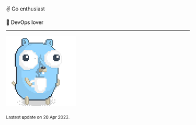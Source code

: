 :v: Go enthusiast

:muscle: DevOps lover

---

![Image alt text](/images/gopher_with_coffee.gif)


<sub>Lastest update on 20 Apr 2023.</sub>
